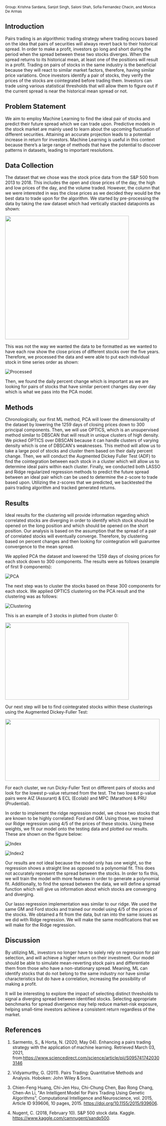 <small>Group: Krishna Sardana, Sanjot Singh, Saloni Shah, Sofia Fernandez Chacin, and Monica De Armas</small>

## Introduction

Pairs trading is an algorithmic trading strategy where trading occurs based on the idea that pairs of securities will always revert back to their historical spread. In order to make a profit, investors go long and short during the period when the spread between these two stocks diverges. When the spread returns to its historical mean, at least one of the positions will result in a profit. Trading on pairs of stocks in the same industry is the beneficial because they will react to similar market factors, therefore, having similar price variations. Once investors identify a pair of stocks, they verify the prices of the stocks are cointegrated before trading them. Investors can trade using various statistical thresholds that will allow them to figure out if the current spread is near the historical mean spread or not.

## Problem Statement

We aim to employ Machine Learning to find the ideal pair of stocks and predict their future spread which we can trade upon. Predictive models in the stock market are mainly used to learn about the upcoming fluctuation of different securities. Attaining an accurate projection leads to a potential increase in return for investors. Machine Learning is useful in this context because there’s a large range of methods that have the potential to discover patterns in datasets, leading to important resolutions.

## Data Collection

The dataset that we chose was the stock price data from the S&P 500 from 2013 to 2018. This includes the open and close prices of the day, the high and low prices of the day, and the volume traded. However, the column that we were interested in was the close prices as we decided they would be the best data to trade upon for the algorithm. We started by pre-processing the data by taking the raw dataset which had vertically stacked datapoints as shown:

<img src="https://raw.githubusercontent.com/KSardana3/CS-4641/gh-pages/GetImage2.png" width="400" height="400"/>

This was not the way we wanted the data to be formatted as we wanted to have each row show the close prices of different stocks over the five years. Therefore, we processed the data and were able to put each individual stock in time series order as shown:

![Processed](https://raw.githubusercontent.com/KSardana3/CS-4641/gh-pages/GetImage.png)

Then, we found the daily percent change which is important as we are looking for pairs of stocks that have similar percent changes day over day which is what we pass into the PCA model.

## Methods

Chronologically, our first ML method, PCA will lower the dimensionality of the dataset by lowering the 1259 days of closing prices down to 300 principal components. Then, we will use OPTICS, which is an unsupervised method similar to DBSCAN that will result in unique clusters of high density. We picked OPTICS over DBSCAN because it can handle clusters of varying density which is one of DBSCAN's weaknesses. This method will allow us to take a large pool of stocks and cluster them based on their daily percent change.  Then, we will conduct the Augmented Dickey Fuller Test (ADF) to find the cointegration between each stock in a cluster which will allow us to determine ideal pairs within each cluster. Finally, we conducted both LASSO and Ridge regularized regression methods to predict the future spread between an ideal pair which can be used to determine the z-score to trade based upon. Utilizing the z-scores that we predicted, we backtested the pairs trading algorithm and tracked generated returns.

## Results

Ideal results for the clustering will provide information regarding which correlated stocks are diverging in order to identify which stock should be opened on the long position and which should be opened on the short position. Our analysis is based on the assumption that the spread of a pair of correlated stocks will eventually converge. Therefore, by clustering based on percent changes and then looking for cointegration will guaruntee convergence to the mean spread.

We applied PCA the dataset and lowered the 1259 days of closing prices for each stock down to 300 components. The results were as follows (example of first 9 components):

![PCA](https://raw.githubusercontent.com/KSardana3/CS-4641/gh-pages/GetImage3.png)

The next step was to cluster the stocks based on these 300 components for each stock. We applied OPTICS clustering on the PCA result and the clustering was as follows:

![Clustering](https://raw.githubusercontent.com/KSardana3/CS-4641/gh-pages/Clustering.png)

This is an example of 3 stocks in plotted from cluster 0:

<img src="https://raw.githubusercontent.com/KSardana3/CS-4641/gh-pages/ExampleStocks.png" width="400" height="250"/>

Our next step will be to find cointegrated stocks within these clusterings using the Augmented Dickey-Fuller Test:

<img src="https://raw.githubusercontent.com/KSardana3/CS-4641/gh-pages/CointegrationCode.png" width="500" height="200"/>

For each cluster, we run Dicky-Fuller Test on different pairs of stocks and look for the lowest p-value returned from the test. The two lowest p-value pairs were AIZ (Assurant) & ECL (Ecolab) and MPC (Marathon) & PRU (Prudential).

In order to implement the ridge regression model, we chose two stocks that are known to be highly correlated: Ford and GM. Using those, we trained our Ridge regression using 4/5 of the prices of these stocks. Using these weights, we fit our model onto the testing data and plotted our results. These are shown on the figure below:

![Index](https://raw.githubusercontent.com/KSardana3/CS-4641/gh-pages/GetImage5.png)

![Index2](https://raw.githubusercontent.com/KSardana3/CS-4641/gh-pages/GetImage6.png)

Our results are not ideal because the model only has one weight, so the regression shows a straight line as opposed to a polynomial fit. This does not accurately represent the spread between the stocks. In order to fix this, we will train the model with more features in order to generate a polynomial fit. Additionally, to find the spread between the data, we will define a spread function which will give us information about which stocks are converging and diverging.

Our lasso regression implementation was similar to our ridge. We used the same GM and Ford stocks and trained our model using 4/5 of the prices of the stocks. We obtained a fit from the data, but ran into the same issues as we did with Ridge regression. We will make the same modifications that we will make for the Ridge regression.

## Discussion

By utilizing  ML, investors no longer have to solely rely on regression for pair selection, and will achieve a higher return on their investment. Our model should be able to simulate mean-reverting stock pairs and differentiate them from those who have a non-stationary spread. Meaning, ML can identify stocks that do not belong to the same industry nor have similar characteristics but do have a correlation, increasing the possibility of making a profit.

It will be interesting to explore the impact of selecting distinct thresholds to signal a diverging spread between identified stocks. Selecting appropriate benchmarks for spread divergence may help reduce market-risk exposure, helping small-time investors achieve a consistent return regardless of the market.

## References

1. Sarmento, S., & Horta, N. (2020, May 04). Enhancing a pairs trading strategy with the application of machine learning. Retrieved March 03, 2021, from https://www.sciencedirect.com/science/article/pii/S0957417420303146 

2. Vidyamurthy, G. (2011). Pairs Trading: Quantitative Methods and Analysis. Hoboken: John Wiley & Sons. 

3. Chien-Feng Huang, Chi-Jen Hsu, Chi-Chung Chen, Bao Rong Chang, Chen-An Li, "An Intelligent Model for Pairs Trading Using Genetic Algorithms", Computational Intelligence and Neuroscience, vol. 2015, Article ID 939606, 10 pages, 2015. https://doi.org/10.1155/2015/939606.

4. Nugent, C. (2018, February 10). S&P 500 stock data. Kaggle. https://www.kaggle.com/camnugent/sandp500.

